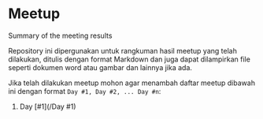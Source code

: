 # Meetup
Summary of the meeting results

Repository ini dipergunakan untuk rangkuman hasil meetup yang telah dilakukan, ditulis dengan format Markdown dan
juga dapat dilampirkan file seperti dokumen word atau gambar dan lainnya jika ada.

Jika telah dilakukan meetup mohon agar menambah daftar meetup dibawah ini dengan format `Day #1, Day #2, ... Day #n`:
1. Day [#1](/Day #1)
